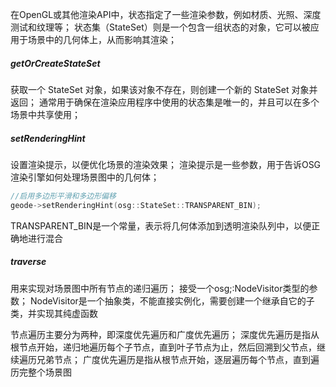 
在OpenGL或其他渲染API中，状态指定了一些渲染参数，例如材质、光照、深度测试和纹理等；
状态集（StateSet）则是一个包含一组状态的对象，它可以被应用于场景中的几何体上，从而影响其渲染；


##### getOrCreateStateSet
获取一个 StateSet 对象，如果该对象不存在，则创建一个新的 StateSet 对象并返回；
通常用于确保在渲染应用程序中使用的状态集是唯一的，并且可以在多个场景中共享使用；

##### setRenderingHint
设置渲染提示，以便优化场景的渲染效果；
渲染提示是一些参数，用于告诉OSG渲染引擎如何处理场景图中的几何体；

```cpp
//启用多边形平滑和多边形偏移
geode->setRenderingHint(osg::StateSet::TRANSPARENT_BIN);
```

TRANSPARENT_BIN是一个常量，表示将几何体添加到透明渲染队列中，以便正确地进行混合


##### traverse
用来实现对场景图中所有节点的递归遍历；
接受一个osg;:NodeVisitor类型的参数；
NodeVisitor是一个抽象类，不能直接实例化，需要创建一个继承自它的子类，并实现其纯虚函数


节点遍历主要分为两种，即深度优先遍历和广度优先遍历；
深度优先遍历是指从根节点开始，递归地遍历每个子节点，直到叶子节点为止，然后回溯到父节点，继续遍历兄弟节点；
广度优先遍历是指从根节点开始，逐层遍历每个节点，直到遍历完整个场景图